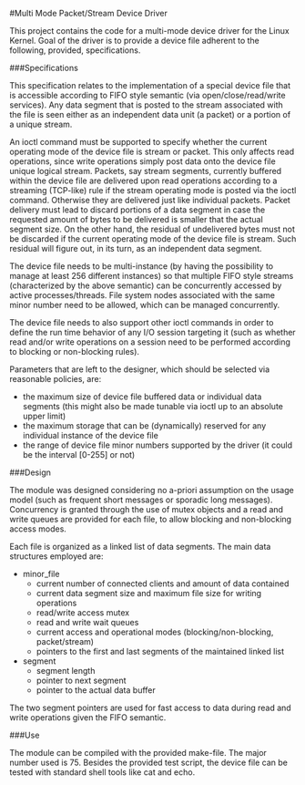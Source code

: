 #Multi Mode Packet/Stream Device Driver

This project contains the code for a multi-mode device driver for the Linux
Kernel.  Goal of the driver is to provide a device file adherent to the
following, provided, specifications.


###Specifications

This specification relates to the implementation of a special device file that
is accessible according to FIFO style semantic (via open/close/read/write
services). Any data segment that is posted to the stream associated with the
file is seen either as an independent data unit (a packet) or a portion of a
unique stream.

An ioctl command must be supported to specify whether the current operating
mode of the device file is stream or packet. This only affects read operations,
since write operations simply post data onto the device file unique logical
stream. Packets, say stream segments, currently buffered within the device file
are delivered upon read operations according to a streaming (TCP-like) rule if
the stream operating mode is posted via the ioctl command. Otherwise they are
delivered just like individual packets. Packet delivery must lead to discard
portions of a data segment in case the requested amount of bytes to be
delivered is smaller that the actual segment size. On the other hand, the
residual of undelivered bytes must not be discarded if the current operating
mode of the device file is stream. Such residual will figure out, in its turn,
as an independent data segment.

The device file needs to be multi-instance (by having the possibility to manage
at least 256 different instances) so that multiple FIFO style streams
(characterized by the above semantic) can be concurrently accessed by active
processes/threads. File system nodes associated with the same minor number need
to be allowed, which can be managed concurrently.

The device file needs to also support other ioctl commands in order to define
the run time behavior of any I/O session targeting it (such as whether read
and/or write operations on a session need to be performed according to blocking
or non-blocking rules).

Parameters that are left to the designer, which should be selected via
reasonable policies, are:

 - the maximum size of device file buffered data or individual data segments
   (this might also be made tunable via ioctl up to an absolute upper limit)
 - the maximum storage that can be (dynamically) reserved for any individual
   instance of the device file
 - the range of device file minor numbers supported by the driver (it could be
   the interval [0-255] or not) 


###Design

The module was designed considering no a-priori assumption on the usage model
(such as frequent short messages or sporadic long messages). Concurrency is
granted through the use of mutex objects and a read and  write queues are
provided for each file, to allow blocking and non-blocking access modes.

Each file is organized as a linked list of data segments. The main data
structures employed are:
 
 - minor_file
    - current number of connected clients and amount of data contained
    - current data segment size and maximum file size for writing operations
    - read/write access mutex
    - read and write wait queues
    - current access and operational modes (blocking/non-blocking, packet/stream)
    - pointers to the first and last segments of the maintained linked list
 - segment 
    - segment length
    - pointer to next segment
    - pointer to the actual data buffer

The two segment pointers are used for fast access to data during read and write
operations given the FIFO semantic.


###Use

The module can be compiled with the provided make-file. The major number used
is 75. Besides the provided test script, the device file can be tested with 
standard shell tools like cat and echo.


